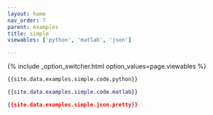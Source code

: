 ```yaml
---
layout: home
nav_order: 7
parent: examples
title: simple
viewables: ['python', 'matlab', 'json']

---
```


{% include _option_switcher.html option_values=page.viewables %}

```python
{{site.data.examples.simple.code.python}}
```
```matlab
{{site.data.examples.simple.code.matlab}}
```
```json
{{site.data.examples.simple.json.pretty}}
```

